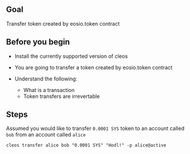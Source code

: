 ## Goal

Transfer token created by eosio.token contract

## Before you begin

* Install the currently supported version of cleos

* You are going to transfer a token created by eosio.token contract

* Understand the following:
  * What is a transaction
  * Token transfers are irrevertable 

## Steps

Assumed you would like to transfer `0.0001 SYS` token to an account called `bob` from an account called `alice`

```shell
cleos transfer alice bob "0.0001 SYS" "Hodl!" -p alice@active
```

